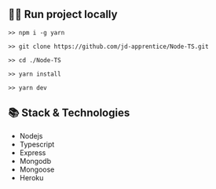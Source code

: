 ## 🏃‍♂️ Run project locally

```
>> npm i -g yarn

>> git clone https://github.com/jd-apprentice/Node-TS.git

>> cd ./Node-TS

>> yarn install

>> yarn dev
```

## 📚 Stack & Technologies

- Nodejs
- Typescript
- Express
- Mongodb
- Mongoose
- Heroku
